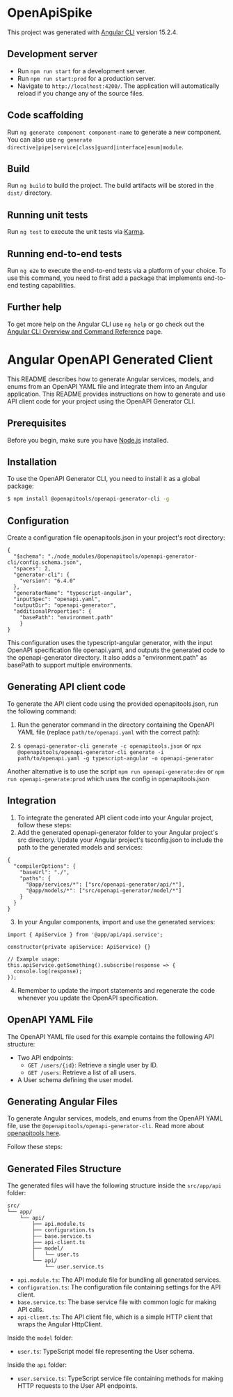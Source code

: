 # OpenApiSpike

This project was generated with [Angular CLI](https://github.com/angular/angular-cli) version 15.2.4.

## Development server

- Run `npm run start` for a development server.
- Run `npm run start:prod` for a production server.
- Navigate to `http://localhost:4200/`. The application will automatically reload if you change any of the source files.

## Code scaffolding

Run `ng generate component component-name` to generate a new component. You can also use `ng generate directive|pipe|service|class|guard|interface|enum|module`.

## Build

Run `ng build` to build the project. The build artifacts will be stored in the `dist/` directory.

## Running unit tests

Run `ng test` to execute the unit tests via [Karma](https://karma-runner.github.io).

## Running end-to-end tests

Run `ng e2e` to execute the end-to-end tests via a platform of your choice. To use this command, you need to first add a package that implements end-to-end testing capabilities.

## Further help

To get more help on the Angular CLI use `ng help` or go check out the [Angular CLI Overview and Command Reference](https://angular.io/cli) page.


# Angular OpenAPI Generated Client

This README describes how to generate Angular services, models, and enums from an OpenAPI YAML file and integrate them into an Angular application.
This README provides instructions on how to generate and use API client code for your project using the OpenAPI Generator CLI.

## Prerequisites

Before you begin, make sure you have [Node.js](https://nodejs.org/en/) installed.

## Installation

To use the OpenAPI Generator CLI, you need to install it as a global package:

```bash
$ npm install @openapitools/openapi-generator-cli -g
```

## Configuration
Create a configuration file openapitools.json in your project's root directory:
```
{
  "$schema": "./node_modules/@openapitools/openapi-generator-cli/config.schema.json",
  "spaces": 2,
  "generator-cli": {
    "version": "6.4.0"
  },
  "generatorName": "typescript-angular",
  "inputSpec": "openapi.yaml",
  "outputDir": "openapi-generator",
  "additionalProperties": {
    "basePath": "environment.path"
    }
}
```
This configuration uses the typescript-angular generator, with the input OpenAPI specification file openapi.yaml, and outputs the generated code to the openapi-generator directory. 
It also adds a "environment.path" as basePath to support multiple environments.

## Generating API client code
To generate the API client code using the provided openapitools.json, run the following command:

1. Run the generator command in the directory containing the OpenAPI YAML file (replace `path/to/openapi.yaml` with the correct path):

2. `$ openapi-generator-cli generate -c openapitools.json`
or
`npx @openapitools/openapi-generator-cli generate -i path/to/openapi.yaml -g typescript-angular -o openapi-generator`

Another alternative is to use the script `npm run openapi-generate:dev` or `npm run openapi-generate:prod` which uses the config in openapitools.json


## Integration
1. To integrate the generated API client code into your Angular project, follow these steps:
2. Add the generated openapi-generator folder to your Angular project's src directory.
Update your Angular project's tsconfig.json to include the path to the generated models and services:

```
{
  "compilerOptions": {
    "baseUrl": "./",
    "paths": {
      "@app/services/*": ["src/openapi-generator/api/*"],
      "@app/models/*": ["src/openapi-generator/model/*"]
    }
  }
}
```
3. In your Angular components, import and use the generated services:
```
import { ApiService } from '@app/api/api.service';

constructor(private apiService: ApiService) {}

// Example usage:
this.apiService.getSomething().subscribe(response => {
  console.log(response);
});
```
4. Remember to update the import statements and regenerate the code whenever you update the OpenAPI specification.



## OpenAPI YAML File

The OpenAPI YAML file used for this example contains the following API structure:

- Two API endpoints:
  - `GET /users/{id}`: Retrieve a single user by ID.
  - `GET /users`: Retrieve a list of all users.
- A User schema defining the user model.

## Generating Angular Files

To generate Angular services, models, and enums from the OpenAPI YAML file, use the `@openapitools/openapi-generator-cli`. 
Read more about [openapitools here](https://openapi-generator.tech/).

Follow these steps:

## Generated Files Structure

The generated files will have the following structure inside the `src/app/api` folder:
```
src/
└── app/
    └── api/
        ├── api.module.ts
        ├── configuration.ts
        ├── base.service.ts
        ├── api-client.ts
        ├── model/
        │   └── user.ts
        └── api/
            └── user.service.ts
```

- `api.module.ts`: The API module file for bundling all generated services.
- `configuration.ts`: The configuration file containing settings for the API client.
- `base.service.ts`: The base service file with common logic for making API calls.
- `api-client.ts`: The API client file, which is a simple HTTP client that wraps the Angular HttpClient.

Inside the `model` folder:
- `user.ts`: TypeScript model file representing the User schema.

Inside the `api` folder:
- `user.service.ts`: TypeScript service file containing methods for making HTTP requests to the User API endpoints.

